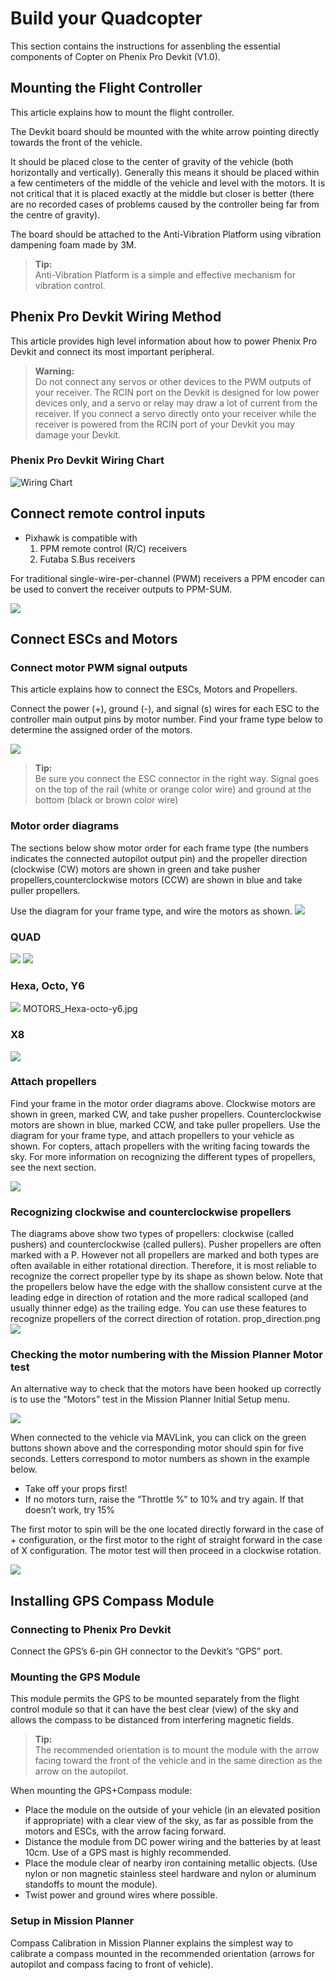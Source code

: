 # Build your Quadcopter

This section contains the instructions for assenbling the essential components of Copter on Phenix Pro Devkit \(V1.0\).

## Mounting the Flight Controller

This article explains how to mount the flight controller.

The Devkit board should be mounted with the white arrow pointing directly towards the front of the vehicle.

It should be placed close to the center of gravity of the vehicle \(both horizontally and vertically\). Generally this means it should be placed within a few centimeters of the middle of the vehicle and level with the motors. It is not critical that it is placed exactly at the middle but closer is better \(there are no recorded cases of problems caused by the controller being far from the centre of gravity\).

The board should be attached to the Anti-Vibration Platform using vibration dampening foam made by 3M.

> **Tip:**  
> Anti-Vibration Platform is a simple and effective mechanism for vibration control.

## Phenix Pro Devkit Wiring Method

This article provides high level information about how to power Phenix Pro Devkit and connect its most important peripheral.

> **Warning:**  
> Do not connect any servos or other devices to the PWM outputs of your receiver. The RCIN port on the Devkit is designed for low power devices only, and a servo or relay may draw a lot of current from the receiver. If you connect a servo directly onto your receiver while the receiver is powered from the RCIN port of your Devkit you may damage your Devkit.

### Phenix Pro Devkit Wiring Chart

![Wiring Chart](../.gitbook/assets/WiringChart.png)

## Connect remote control inputs

* Pixhawk is compatible with
  1. PPM remote control \(R/C\) receivers
  2. Futaba S.Bus receivers

For traditional single-wire-per-channel \(PWM\) receivers a PPM encoder can be used to convert the receiver outputs to PPM-SUM.

![](https://github.com/RobSenseTech/Phenix-Guide/tree/6a328d3f646ca13d6ee3ad825a85a26901b3e47d/chapter1/images/sbus.png)

## Connect ESCs and Motors

### Connect motor PWM signal outputs

This article explains how to connect the ESCs, Motors and Propellers.

Connect the power \(+\), ground \(-\), and signal \(s\) wires for each ESC to the controller main output pins by motor number. Find your frame type below to determine the assigned order of the motors.

![](../.gitbook/assets/EN_3.png)

> **Tip:**  
> Be sure you connect the ESC connector in the right way. Signal goes on the top of the rail \(white or orange color wire\) and ground at the bottom \(black or brown color wire\)

### Motor order diagrams

The sections below show motor order for each frame type \(the numbers indicates the connected autopilot output pin\) and the propeller direction \(clockwise \(CW\) motors are shown in green and take pusher propellers,counterclockwise motors \(CCW\) are shown in blue and take puller propellers.

Use the diagram for your frame type, and wire the motors as shown. ![](../.gitbook/assets/MOTORS_CW_CCWLegend.jpg)

### QUAD

![](../.gitbook/assets/MOTORS_QuadX_QuadPlus.jpg) ![](../.gitbook/assets/MOTORS_Quad_Hb.jpg)

### Hexa, Octo, Y6

![](../.gitbook/assets/MOTORS_Hexa-octo-y6.jpg) MOTORS\_Hexa-octo-y6.jpg

### X8

![](../.gitbook/assets/MOTORS_X8.jpg)

### Attach propellers

Find your frame in the motor order diagrams above. Clockwise motors are shown in green, marked CW, and take pusher propellers. Counterclockwise motors are shown in blue, marked CCW, and take puller propellers. Use the diagram for your frame type, and attach propellers to your vehicle as shown. For copters, attach propellers with the writing facing towards the sky. For more information on recognizing the different types of propellers, see the next section.

![](../.gitbook/assets/MOTORS_CW_CCWLegend%20%281%29.jpg)

### Recognizing clockwise and counterclockwise propellers

The diagrams above show two types of propellers: clockwise \(called pushers\) and counterclockwise \(called pullers\). Pusher propellers are often marked with a P. However not all propellers are marked and both types are often available in either rotational direction. Therefore, it is most reliable to recognize the correct propeller type by its shape as shown below. Note that the propellers below have the edge with the shallow consistent curve at the leading edge in direction of rotation and the more radical scalloped \(and usually thinner edge\) as the trailing edge. You can use these features to recognize propellers of the correct direction of rotation. prop\_direction.png ![](../.gitbook/assets/prop_direction.png)

### Checking the motor numbering with the Mission Planner Motor test

An alternative way to check that the motors have been hooked up correctly is to use the “Motors” test in the Mission Planner Initial Setup menu.

![](../.gitbook/assets/MissionPlanner_MotorTest.png)

When connected to the vehicle via MAVLink, you can click on the green buttons shown above and the corresponding motor should spin for five seconds. Letters correspond to motor numbers as shown in the example below.

* Take off your props first!
* If no motors turn, raise the “Throttle %” to 10% and try again. If that doesn’t work, try 15%

The first motor to spin will be the one located directly forward in the case of + configuration, or the first motor to the right of straight forward in the case of X configuration. The motor test will then proceed in a clockwise rotation.

![](../.gitbook/assets/APM_2_5_MOTORS_QUAD_enc.jpg)

## Installing GPS Compass Module

### Connecting to Phenix Pro Devkit

Connect the GPS’s 6-pin GH connector to the Devkit’s “GPS” port.

### Mounting the GPS Module

This module permits the GPS to be mounted separately from the flight control module so that it can have the best clear \(view\) of the sky and allows the compass to be distanced from interfering magnetic fields.

> **Tip:**  
> The recommended orientation is to mount the module with the arrow facing toward the front of the vehicle and in the same direction as the arrow on the autopilot.

When mounting the GPS+Compass module:

* Place the module on the outside of your vehicle \(in an elevated position if appropriate\) with a clear view of the sky, as far as possible from the motors and ESCs, with the arrow facing forward.
* Distance the module from DC power wiring and the batteries by at least 10cm. Use of a GPS mast is highly recommended.
* Place the module clear of nearby iron containing metallic objects. \(Use nylon or non magnetic stainless steel hardware and nylon or aluminum standoffs to mount the module\).
* Twist power and ground wires where possible.

### Setup in Mission Planner

Compass Calibration in Mission Planner explains the simplest way to calibrate a compass mounted in the recommended orientation \(arrows for autopilot and compass facing to front of vehicle\).

